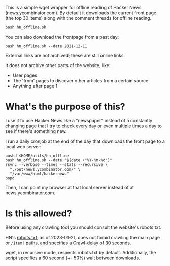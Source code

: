This is a simple wget wrapper for offline reading of Hacker News
(news.ycombinator.com). By default it downloads the current
front page (the top 30 items) along with the comment threads
for offline reading.

```
bash hn_offline.sh
```

You can also download the frontpage from a past day:

```
bash hn_offline.sh --date 2021-12-11
```

External links are not archived; these are still online links.

It does not archive other parts of the website, like:
* User pages
* The 'from' pages to discover other articles from a certain source
* Anything after page 1

# What's the purpose of this?

I use it to use Hacker News like a "newspaper" instead of a constantly
changing page that I try to check every day or even multiple times a day to
see if there's something new.

I run a daily cronjob at the end of the day that downloads the front
page to a local web server:

```
pushd $HOME/utils/hn_offline
bash hn_offline.sh --date "$(date +"%Y-%m-%d")"
rsync --verbose --times --stats --recursive \
  "./out/news.ycombinator.com/" \
  "/var/www/html/hackernews"
popd
```

Then, I can point my browser at that local server
instead of at news.ycombinator.com.

# Is this allowed?

Before using any crawling tool you should consult the website's robots.txt.

HN's [robots.txt](https://news.ycombinator.com/robots.txt), as of
2023-01-21, does not forbid crawling the main page or `/item?` paths,
and specifies a Crawl-delay of 30 seconds.

wget, in recursive mode, respects robots.txt by default. Additionally,
the script specifies a 60 second (+- 50%) wait between downloads.
